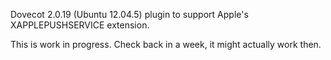 Dovecot 2.0.19 (Ubuntu 12.04.5) plugin to support Apple's XAPPLEPUSHSERVICE extension.

This is work in progress. Check back in a week, it might actually work then.

